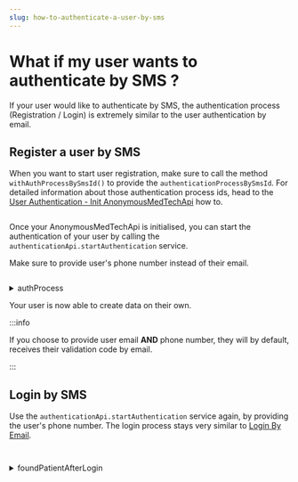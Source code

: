 ```yaml
---
slug: how-to-authenticate-a-user-by-sms
---
```

# What if my user wants to authenticate by SMS ?

If your user would like to authenticate by SMS, the authentication process (Registration / Login) is extremely similar to the user authentication by email.

## Register a user by SMS
When you want to start user registration, make sure to call the method `withAuthProcessBySmsId()` to provide the 
`authenticationProcessBySmsId`. For detailed information about those authentication process ids, head to 
the [User Authentication - Init AnonymousMedTechApi](/{{sdk}}/how-to/how-to-authenticate-a-user/how-to-authenticate-a-user#init-anonymousmedtechapi) how to.

<!-- file://code-samples/{{sdk}}/how-to/authenticate-user-by-sms/index.mts snippet:Instantiate AnonymousMedTech API-->
```typescript
```

Once your AnonymousMedTechApi is initialised, you can start the authentication of your user by calling the 
`authenticationApi.startAuthentication` service. 

Make sure to provide user's phone number instead of their email. 

<!-- file://code-samples/{{sdk}}/how-to/authenticate-user-by-sms/index.mts snippet:Start Authentication Process By SMS-->
```typescript
```
<!-- output://code-samples/{{sdk}}/how-to/authenticate-user-by-sms/authProcess.txt -->
<details>
<summary>authProcess</summary>

```json
```
</details>

Your user is now able to create data on their own. 

:::info

If you choose to provide user email **AND** phone number, they will by default, receives their validation code by email.

:::

## Login by SMS
Use the `authenticationApi.startAuthentication` service again, by providing the user's phone number. The login process 
stays very similar to [Login By Email](/{{sdk}}/how-to/how-to-authenticate-a-user/how-to-authenticate-a-user#regenerate-the-credentials-for-a-user). 

<!-- file://code-samples/{{sdk}}/how-to/authenticate-user-by-sms/index.mts snippet:Login by SMS-->
```typescript
```

<!-- file://code-samples/{{sdk}}/how-to/authenticate-user-by-sms/index.mts snippet:Complete login authentication process-->
```typescript
```
<!-- output://code-samples/{{sdk}}/how-to/authenticate-user-by-sms/foundPatientAfterLogin.txt -->
<details>
<summary>foundPatientAfterLogin</summary>

```json
```
</details>
